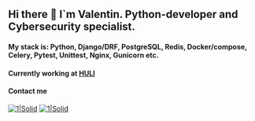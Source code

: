 ## Hi there 👋 I`m Valentin. Python-developer and Cybersecurity specialist.

#### My stack is: Python, Django/DRF, PostgreSQL, Redis, Docker/compose, Celery, Pytest, Unittest, Nginx, Gunicorn etc.
#### Currently working at [HULI](http://hu-li.com/)

#### Contact me
[![1|Solid](https://cdn1.iconfinder.com/data/icons/logotypes/32/square-linkedin-64.png)](https://www.linkedin.com/in/vborysh/)
[![1|Solid](https://cdn3.iconfinder.com/data/icons/social-icons-33/512/Telegram-64.png)](https://t.me/Vborysh)
